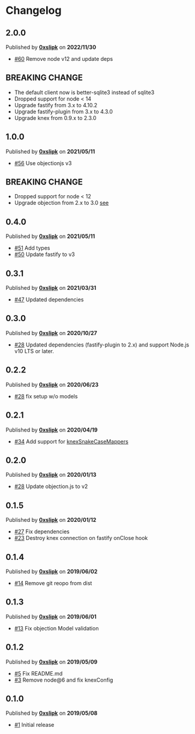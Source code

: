 # Changelog

## 2.0.0
Published by **[0xslipk](https://github.com/0xslipk)** on **2022/11/30**
- [#60](https://github.com/0xslipk/fastify-objectionjs/pull/60) Remove node v12 and update deps

## BREAKING CHANGE
- The default client now is better-sqlite3 instead of sqlite3 
- Dropped support for node < 14
- Upgrade fastify from 3.x to 4.10.2
- Upgrade fastify-plugin from 3.x to 4.3.0
- Upgrade knex from 0.9.x to 2.3.0

## 1.0.0
Published by **[0xslipk](https://github.com/0xslipk)** on **2021/05/11**
- [#56](https://github.com/0xslipk/fastify-objectionjs/pull/56) Use objectionjs v3

## BREAKING CHANGE
- Dropped support for node < 12
- Upgrade objection from 2.x to 3.0 [see](https://vincit.github.io/objection.js/release-notes/migration.html#migration-from-objection-2-x-to-3-0)

## 0.4.0
Published by **[0xslipk](https://github.com/0xslipk)** on **2021/05/11**
- [#51](https://github.com/0xslipk/fastify-objectionjs/pull/51) Add types
- [#50](https://github.com/0xslipk/fastify-objectionjs/pull/50) Update fastify to v3

## 0.3.1
Published by **[0xslipk](https://github.com/0xslipk)** on **2021/03/31**
- [#47](https://github.com/0xslipk/fastify-objectionjs/pull/47) Updated dependencies

## 0.3.0
Published by **[0xslipk](https://github.com/0xslipk)** on **2020/10/27**
- [#28](https://github.com/0xslipk/fastify-objectionjs/pull/43) Updated dependencies (fastify-plugin to 2.x) and support Node.js v10 LTS or later.

## 0.2.2
Published by **[0xslipk](https://github.com/0xslipk)** on **2020/06/23**
- [#28](https://github.com/0xslipk/fastify-objectionjs/pull/36) fix setup w/o models

## 0.2.1
Published by **[0xslipk](https://github.com/0xslipk)** on **2020/04/19**
- [#34](https://github.com/0xslipk/fastify-objectionjs/pull/28) Add support for [knexSnakeCaseMappers](https://vincit.github.io/objection.js/api/objection/#snakecasemappers)

## 0.2.0
Published by **[0xslipk](https://github.com/0xslipk)** on **2020/01/13**
- [#28](https://github.com/0xslipk/fastify-objectionjs/pull/28) Update objection.js to v2

## 0.1.5
Published by **[0xslipk](https://github.com/0xslipk)** on **2020/01/12**
- [#27](https://github.com/0xslipk/fastify-objectionjs/pull/27) Fix dependencies
- [#23](https://github.com/0xslipk/fastify-objectionjs/pull/23) Destroy knex connection on fastify onClose hook

## 0.1.4
Published by **[0xslipk](https://github.com/0xslipk)** on **2019/06/02**
- [#14](https://github.com/0xslipk/fastify-objectionjs/pull/14) Remove git reopo from dist

## 0.1.3
Published by **[0xslipk](https://github.com/0xslipk)** on **2019/06/01**
- [#13](https://github.com/0xslipk/fastify-objectionjs/pull/13) Fix objection Model validation

## 0.1.2
Published by **[0xslipk](https://github.com/0xslipk)** on **2019/05/09**
- [#5](https://github.com/0xslipk/fastify-objectionjs/pull/5) Fix README.md
- [#3](https://github.com/0xslipk/fastify-objectionjs/pull/3) Remove node@6 and fix knexConfig

## 0.1.0
Published by **[0xslipk](https://github.com/0xslipk)** on **2019/05/08**
- [#1](https://github.com/0xslipk/fastify-objectionjs/pull/1) Initial release
